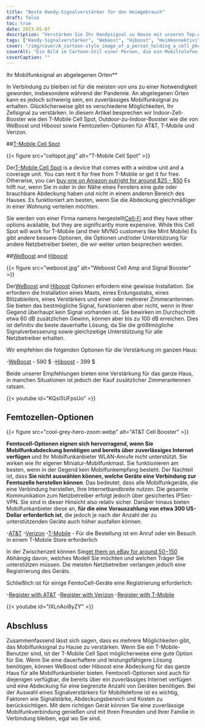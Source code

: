 ```yaml
---
title: "Beste Handy-Signalverstärker für den Heimgebrauch"
draft: false
toc: true
date: 2023-05-07
description: "Verstärken Sie Ihr Handysignal zu Hause mit unseren Top-Angeboten für zuverlässige Konnektivität und Abdeckung im ganzen Haus."
tags: ["Handy-Signalverstärker", "Weboost", "Hiboost", "Heimkonnektivität", "Mobilfunkabdeckung", "Femtozelle", "Mobilfunksignalverstärker", "Drahtlose Signalverstärker", "Signalverstärkungsgeräte", "Mobile Konnektivität", "Handyempfang", "Heim-Internet", "Drahtlose Booster", "Elektronik", "Heimwerker", "Telekommunikation", "Technologie", "Intelligente Häuser", "WLAN-Anrufe", "Mobilfunknetz"]
cover: "/img/cover/A_cartoon-style_image_of_a_person_holding_a_cell_phone.png"
coverAlt: "Ein Bild im Cartoon-Stil einer Person, die ein Mobiltelefon in der Hand hält und neben einem Verstärker steht, wobei die Signalbalken immer größer werden."
coverCaption: ""
---
```

 Ihr Mobilfunksignal an abgelegenen Orten**

In Verbindung zu bleiben ist für die meisten von uns zu einer Notwendigkeit geworden, insbesondere während der Pandemie. An abgelegenen Orten kann es jedoch schwierig sein, ein zuverlässiges Mobilfunksignal zu erhalten. Glücklicherweise gibt es verschiedene Möglichkeiten, Ihr Zellsignal zu verstärken. In diesem Artikel besprechen wir Indoor-Zell-Booster wie den T-Mobile Cell Spot, Outdoor-zu-Indoor-Booster wie die von WeBoost und Hiboost sowie Femtozellen-Optionen für AT&T, T-Mobile und Verizon.

##[T-Mobile Cell Spot](https://amzn.to/41cXppc)

{{< figure src="cellspot.jpg" alt="T-Mobile Cell Spot" >}}

Der[T-Mobile Cell Spot](https://amzn.to/41cXppc) is a device that comes with a window unit and a coverage unit. You can rent it for free from T-Mobile or get it for free. Otherwise, you can [buy one on Amazon outright for around $25 - $50](https://amzn.to/41cXppc) Es hilft nur, wenn Sie in oder in der Nähe eines Fensters eine gute oder brauchbare Abdeckung haben und nicht in einem anderen Bereich des Hauses. Es funktioniert am besten, wenn Sie die Abdeckung gleichmäßiger in einer Wohnung verteilen möchten.

Sie werden von einer Firma namens hergestellt[Cell-Fi](https://nextivityinc.com/products/) and they have other options available, but they are significantly more expensive. While this Cell Spot will work for T-Mobile (and their MVNO customers like Mint Mobile) Es gibt andere bessere Optionen, die Optionen und/oder Unterstützung für andere Netzbetreiber bieten, die wir weiter unten besprechen werden.

##[WeBoost](https://amzn.to/42chuNG) and [Hiboost](https://amzn.to/3NPsSL6)

{{< figure src="weboost.jpg" alt="Weboost Cell Amp and Signal Booster" >}}

Der[WeBoost](https://amzn.to/42chuNG) and [Hiboost](https://amzn.to/3NPsSL6) Optionen erfordern eine gewisse Installation. Sie erfordern die Installation eines Masts, eines Erdungsstabs, eines Blitzableiters, eines Verstärkers und einer oder mehrerer Zimmerantennen. Sie bieten das bestmögliche Signal, funktionieren aber nicht, wenn in Ihrer Gegend überhaupt kein Signal vorhanden ist. Sie bewirken im Durchschnitt etwa 60 dB zusätzlichen Gewinn, können aber bis zu 100 dB erreichen. Dies ist definitiv die beste dauerhafte Lösung, da Sie die größtmögliche Signalverbesserung sowie gleichzeitige Unterstützung für alle Netzbetreiber erhalten.

Wir empfehlen die folgenden Optionen für die Verstärkung im ganzen Haus:

-[WeBoost](https://amzn.to/42chuNG) - 590 $
-[Hiboost](https://amzn.to/3NPsSL6) - 399 $

Beide unserer Empfehlungen bieten eine Verstärkung für das ganze Haus, in manchen Situationen ist jedoch der Kauf zusätzlicher Zimmerantennen ratsam.

{{< youtube id="KQsi5UFpsUo" >}}

## Femtozellen-Optionen

{{< figure src="cool-grey-hero-zoom.webp" alt="AT&T Cell Booster" >}}

**Femtocell-Optionen eignen sich hervorragend, wenn Sie Mobilfunkabdeckung benötigen und bereits über zuverlässiges Internet verfügen** und Ihr Mobilfunkanbieter WLAN-Anrufe nicht unterstützt.
Sie wirken wie Ihr eigener Miniatur-Mobilfunkmast.
Sie funktionieren am besten, wenn in der Gegend kein Mobilfunkempfang besteht.
Der Nachteil ist, dass **Sie nicht auswählen können, welche Geräte eine Verbindung zur Femtozelle herstellen können**. Das bedeutet, dass alle Mobilfunkgeräte, die eine Verbindung herstellen, Ihre Internetbandbreite nutzen. Die gesamte Kommunikation zum Netzbetreiber erfolgt jedoch über gesichertes IPSec-VPN. Sie sind in dieser Hinsicht also relativ sicher.
Darüber hinaus bieten Mobilfunkanbieter diese an, **für die eine Vorauszahlung von etwa 300 US-Dollar erforderlich ist**, die jedoch je nach der Anzahl der zu unterstützenden Geräte auch höher ausfallen können.
 
-[AT&T](https://www.att.com/buy/accessories/Specialty-Items/att-cell-booster.html)
-[Verizon](https://www.verizon.com/products/verizon-lte-network-extender/)
-[T-Mobile](https://www.t-mobile.com/support/coverage/4g-lte-cellspot) - Für die Bestellung ist ein Anruf oder ein Besuch in einem T-Mobile Store erforderlich

In der Zwischenzeit können Sie[get them on eBay for around $50-$150](https://www.ebay.com/sch/i.html?_nkw=femtocell) Abhängig davon, welches Modell Sie möchten und welchen Träger Sie unterstützen müssen. Die meisten Netzbetreiber verlangen jedoch eine Registrierung des Geräts.

Schließlich ist für einige FemtoCell-Geräte eine Registrierung erforderlich:

-[Register with AT&T](https://www.att.com/device-support/article/wireless/KM1458172/ATT/ATTSS2FII)
-[Register with Verizon](https://www.verizonwireless.com/content/wcms/overlays/register-signal-booster.html)
-[Register with T-Mobile](https://www.t-mobile.com/support/coverage/4g-lte-cellspot)

{{< youtube id="IXLnAoi8yZY" >}}

## Abschluss

Zusammenfassend lässt sich sagen, dass es mehrere Möglichkeiten gibt, das Mobilfunksignal zu Hause zu verstärken. Wenn Sie ein T-Mobile-Benutzer sind, ist der T-Mobile Cell Spot möglicherweise eine gute Option für Sie. Wenn Sie eine dauerhaftere und leistungsfähigere Lösung benötigen, können WeBoost oder Hiboost eine Abdeckung für das ganze Haus für alle Mobilfunkanbieter bieten. Femtocell-Optionen sind auch für diejenigen verfügbar, die bereits über ein zuverlässiges Internet verfügen und eine Abdeckung für eine begrenzte Anzahl von Geräten benötigen. Bei der Auswahl eines Signalverstärkers für Mobiltelefone ist es wichtig, Faktoren wie Signalstärke, Abdeckungsbereich und Kosten zu berücksichtigen. Mit dem richtigen Gerät können Sie eine zuverlässige Mobilfunkverbindung genießen und mit Ihren Freunden und Ihrer Familie in Verbindung bleiben, egal wo Sie sind.
